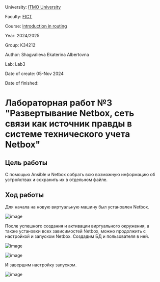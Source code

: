 University: [ITMO University](https://itmo.ru/ru/)

Faculty: [FICT](https://fict.itmo.ru)

Course: [Introduction in routing](https://github.com/itmo-ict-faculty/introduction-in-routing)

Year: 2024/2025

Group: K34212

Author: Shagvalieva Ekaterina Albertovna

Lab: Lab3

Date of create: 05-Nov 2024

Date of finished: 

# Лабораторная работ №3 "Развертывание Netbox, сеть связи как источник правды в системе технического учета Netbox"

## Цель работы

С помощью Ansible и Netbox собрать всю возможную информацию об устройствах и сохранить их в отдельном файле.

## Ход работы


Для начала на новую виртуальную машину был установлен Netbox.

![image](https://github.com/user-attachments/assets/a3edfaf2-fb4a-43b5-bc88-6527e35fdb76)

После успешного создания и активации виртуального окружения, а также установки всех зависимостей Netbox, можно продолжить с настройкой и запуском Netbox.
Создадим БД и пользователя в ней.

![image](https://github.com/user-attachments/assets/b545cae0-8361-465e-93e2-cf4f579dba9f)


![image](https://github.com/user-attachments/assets/184cc4b9-6463-4ce3-a2bc-ba4f0dce20b9)

И завершим настройку запуском.

![image](https://github.com/user-attachments/assets/16338a1d-3ab5-4da4-9622-3ccd68268712)


